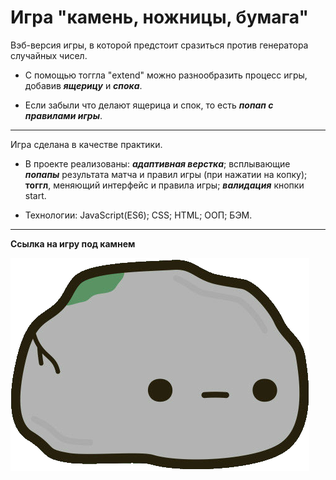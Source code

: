 
# __Игра "камень, ножницы, бумага"__

Вэб-версия игры, в которой предстоит сразиться против генератора случайных чисел.

- С помощью тоггла "extend" можно разнообразить процесс игры, добавив ***ящерицу*** и ***спока***.

- Если забыли что делают ящерица и спок, то есть ***попап с правилами игры***.
___

Игра сделана в качестве практики. 

- В проекте реализованы: ***адаптивная верстка***; всплывающие ***попапы*** результата матча и правил игры (при нажатии на копку); **тоггл**, меняющий интерфейс и правила игры; ***валидация*** кнопки start.

- Технологии: JavaScript(ES6); CSS; HTML; ООП; БЭМ.




___
 __Ссылка на игру под камнем__

[![Камень](./images/icon.png)](https://nameless501.github.io/rock_paper_scissors/)
